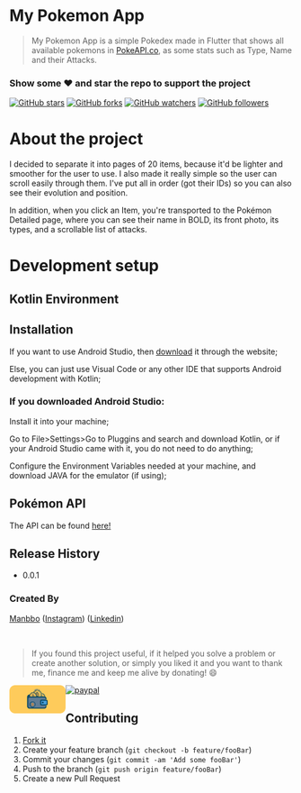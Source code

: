 # My Pokemon App

<!--![](Thumbnail.png)-->

> My Pokemon App is a simple Pokedex made in Flutter that shows all available pokemons in [PokeAPI.co](https://pokeapi.co/), as some stats such as Type, Name and their Attacks.


### Show some :heart: and star the repo to support the project

[![GitHub stars](https://img.shields.io/github/stars/manbbo/my-pokemon-app.svg?style=social&label=Star)](https://github.com/manbbo/my-pokemon-app)
[![GitHub forks](https://img.shields.io/github/forks/manbbo/my-pokemon-app.svg?style=social&label=Fork)](https://github.com/manbbo/my-pokemon-app/fork)
[![GitHub watchers](https://img.shields.io/github/watchers/manbbo/my-pokemon-app.svg?style=social&label=Watch)](https://github.com/manbbo/my-pokemon-app)
[![GitHub followers](https://img.shields.io/github/followers/manbbo.svg?style=social&label=Follow)](https://github.com/manbbo)

# About the project

I decided to separate it into pages of 20 items, because it'd be lighter and smoother for the user to use. I also made it really simple so the user can scroll easily through them. I've put all in order (got their IDs) so you can also see their evolution and position.

In addition, when you click an Item, you're transported to the Pokémon Detailed page, where you can see their name in BOLD, its front photo, its types, and a scrollable list of attacks.

# Development setup

## Kotlin Environment

## Installation

If you want to use Android Studio, then [download](https://developer.android.com/studio?hl=es) it through the website;

Else, you can just use Visual Code or any other IDE that supports Android development with Kotlin;

### If you downloaded Android Studio:

Install it into your machine;

Go to File>Settings>Go to Pluggins and search and download Kotlin, or if your Android Studio came with it, you do not need to do anything;

Configure the Environment Variables needed at your machine, and download JAVA for the emulator (if using);

## Pokémon API

The API can be found [here!](https://pokeapi.co/)

## Release History

* 0.0.1

### Created By

[Manbbo](https://github.com/manbbo) ([Instagram](https://www.instagram.com/elpitohn)) ([Linkedin](https://www.linkedin.com/in/manbbo/))

<br/>

> If you found this project useful, if it helped you solve a problem or create another solution, or simply you liked it and you want to thank me, finance me and keep me alive by donating! :smile:

[![paypal](https://www.paypalobjects.com/en_US/i/btn/btn_donateCC_LG.gif)](https://www.paypal.com/cgi-bin/webscr?cmd=_donations&business=piton.finance%40outlook.com&item_name=Donation%2C+because+you%27re+a+good+and+kind+person%21+%E2%9D%A4&currency_code=BRL)
[<img align="left" alt="BTC Button" width="100px" src="https://github.com/manbbo/manbbo/blob/master/btc_button.png" />](https://www.blockonomics.co/pay-url/0d920b260a8311eb)

## Contributing

1. [Fork it](https://github.com/manbbo/my-pokemon-app/fork)
2. Create your feature branch (`git checkout -b feature/fooBar`)
3. Commit your changes (`git commit -am 'Add some fooBar'`)
4. Push to the branch (`git push origin feature/fooBar`)
5. Create a new Pull Request

<!-- Markdown link & img dfn's -->
[flutter-image]: https://flutter.dev/docs/get-started/install
[npm-url]: https://npmjs.org/package/datadog-metrics
[npm-downloads]: https://img.shields.io/npm/dm/datadog-metrics.svg?style=flat-square
[travis-image]: https://img.shields.io/travis/dbader/node-datadog-metrics/master.svg?style=flat-square
[travis-url]: https://travis-ci.org/dbader/node-datadog-metrics
[wiki]: https://github.com/yourname/yourproject/wiki

